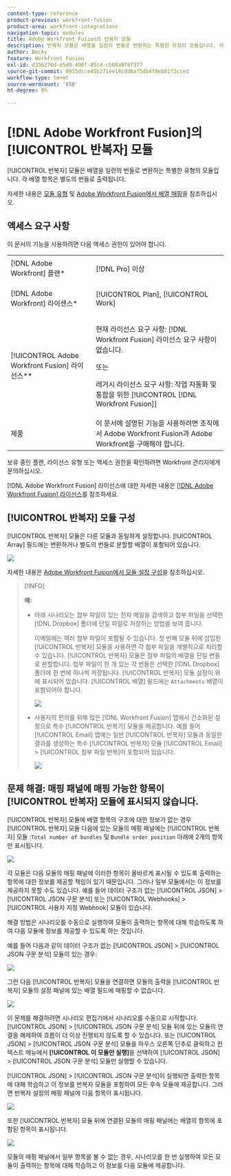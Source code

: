 ```yaml
---
content-type: reference
product-previous: workfront-fusion
product-area: workfront-integrations
navigation-topic: modules
title: Adobe Workfront Fusion의 반복자 모듈
description: 반복자 모듈은 배열을 일련의 번들로 변환하는 특별한 유형의 모듈입니다. 각 배열 항목은 별도의 번들로 출력됩니다.
author: Becky
feature: Workfront Fusion
exl-id: d356276d-e5d9-496f-85cd-cb60a8f8f377
source-git-commit: 0915dcce45b271ee18cdd8af5db4f0eb01f3cced
workflow-type: tm+mt
source-wordcount: '658'
ht-degree: 0%

---
```


# [!DNL Adobe Workfront Fusion]의 [!UICONTROL 반복자] 모듈

[!UICONTROL 반복자] 모듈은 배열을 일련의 번들로 변환하는 특별한 유형의 모듈입니다. 각 배열 항목은 별도의 번들로 출력됩니다.

자세한 내용은 [모듈 유형](../../workfront-fusion/modules/module-types.md) 및 [Adobe Workfront Fusion에서 배열 매핑](../../workfront-fusion/mapping/map-an-array.md)을 참조하십시오.

## 액세스 요구 사항

이 문서의 기능을 사용하려면 다음 액세스 권한이 있어야 합니다.

<table style="table-layout:auto">
 <col> 
 <col> 
 <tbody> 
  <tr> 
    <td role="rowheader">[!DNL Adobe Workfront] 플랜*</td> 
   <td> <p>[!DNL Pro] 이상</p> </td> 
  </tr> 
  <tr data-mc-conditions=""> 
   <td role="rowheader">[!DNL Adobe Workfront] 라이센스*</td> 
   <td> <p>[!UICONTROL Plan], [!UICONTROL Work]</p> </td> 
  </tr> 
  <tr> 
   <td role="rowheader">[!UICONTROL Adobe Workfront Fusion] 라이선스**</td> 
   <td>
   <p>현재 라이선스 요구 사항: [!DNL Workfront Fusion] 라이선스 요구 사항이 없습니다.</p>
   <p>또는</p>
   <p>레거시 라이선스 요구 사항: 작업 자동화 및 통합을 위한 [!UICONTROL [!DNL Workfront Fusion]] </p>
   </td> 
  </tr> 
  <tr> 
   <td role="rowheader">제품</td> 
   <td>이 문서에 설명된 기능을 사용하려면 조직에서 Adobe Workfront Fusion과 Adobe Workfront을 구매해야 합니다.</td> 
  </tr> 
 </tbody> 
</table>

보유 중인 플랜, 라이선스 유형 또는 액세스 권한을 확인하려면 Workfront 관리자에게 문의하십시오.

[!DNL Adobe Workfront Fusion] 라이선스에 대한 자세한 내용은 [[!DNL Adobe Workfront Fusion] 라이선스](../../workfront-fusion/get-started/license-automation-vs-integration.md)를 참조하세요.

## [!UICONTROL 반복자] 모듈 구성

[!UICONTROL 반복자] 모듈은 다른 모듈과 동일하게 설정합니다. [!UICONTROL Array] 필드에는 변환하거나 별도의 번들로 분할할 배열이 포함되어 있습니다.

![](assets/set-up-iterator-350x190.jpg)

자세한 내용은 [Adobe Workfront Fusion에서 모듈 설정 구성](../../workfront-fusion/modules/configure-a-modules-settings.md)을 참조하십시오.

>[!INFO]
>
>**예:**
>
>* 아래 시나리오는 첨부 파일이 있는 전자 메일을 검색하고 첨부 파일을 선택한 [!DNL Dropbox] 폴더에 단일 파일로 저장하는 방법을 보여 줍니다.
>
>   이메일에는 여러 첨부 파일이 포함될 수 있습니다. 첫 번째 모듈 뒤에 삽입된 [!UICONTROL 반복자] 모듈을 사용하면 각 첨부 파일을 개별적으로 처리할 수 있습니다. [!UICONTROL 반복자] 모듈은 첨부 파일의 배열을 단일 번들로 분할합니다. 첨부 파일이 한 개 있는 각 번들은 선택한 [!DNL Dropbox] 폴더에 한 번에 하나씩 저장됩니다. [!UICONTROL 반복자] 모듈 설정이 위에 표시되어 있습니다. [!UICONTROL 배열] 필드에는 `Attachments` 배열이 포함되어야 합니다.
>
>   ![](assets/attachments-array-350x154.jpg)
>
>* 사용자의 편의를 위해 많은 [!DNL Workfront Fusion] 앱에서 간소화된 설정으로 특수 [!UICONTROL 반복기] 모듈을 제공합니다. 예를 들어 [!UICONTROL Email] 앱에는 일반 [!UICONTROL 반복자] 모듈과 동일한 결과를 생성하는 특수 [!UICONTROL 반복자] 모듈 [!UICONTROL Email] > [!UICONTROL 첨부 파일 반복]이 포함되어 있습니다.
>
>   ![](assets/specialized-iterators-350x135.jpg)


## 문제 해결: 매핑 패널에 매핑 가능한 항목이 [!UICONTROL 반복자] 모듈에 표시되지 않습니다.

[!UICONTROL 반복자] 모듈에 배열 항목의 구조에 대한 정보가 없는 경우 [!UICONTROL 반복자] 모듈 다음에 있는 모듈의 매핑 패널에는 [!UICONTROL 반복자] 모듈 :`Total number of bundles` 및 `Bundle order position` 아래에 2개의 항목만 표시됩니다.

![](assets/mapping-panel-doesnt-display-350x147.png)

각 모듈은 다음 모듈의 매핑 패널에 이러한 항목이 올바르게 표시될 수 있도록 출력하는 항목에 대한 정보를 제공할 책임이 있기 때문입니다. 그러나 일부 모듈에서는 이 정보를 제공하지 못할 수도 있습니다. 예를 들어 데이터 구조가 없는 [!UICONTROL JSON] > [!UICONTROL JSON 구문 분석] 또는 [!UICONTROL Webhooks] > [!UICONTROL 사용자 지정 Webhook] 모듈이 있습니다.

해결 방법은 시나리오를 수동으로 실행하여 모듈이 출력하는 항목에 대해 학습하도록 하여 다음 모듈에 정보를 제공할 수 있도록 하는 것입니다.

예를 들어 다음과 같이 데이터 구조가 없는 [!UICONTROL JSON] > [!UICONTROL JSON 구문 분석] 모듈이 있는 경우:

![](assets/json-parse-json-350x285.png)

그런 다음 [!UICONTROL 반복자] 모듈을 연결하면 모듈의 출력을 [!UICONTROL 반복자] 모듈의 설정 패널에 있는 배열 필드에 매핑할 수 없습니다.

![](assets/connect-iterator-module-350x146.png)

이 문제를 해결하려면 시나리오 편집기에서 시나리오를 수동으로 시작합니다. [!UICONTROL JSON] > [!UICONTROL JSON 구문 분석] 모듈 뒤에 있는 모듈의 연결을 해제하여 흐름이 더 이상 진행되지 않도록 할 수 있습니다. 또는 [!UICONTROL JSON] > [!UICONTROL JSON 구문 분석] 모듈을 마우스 오른쪽 단추로 클릭하고 컨텍스트 메뉴에서 **[!UICONTROL 이 모듈만 실행]**&#x200B;을 선택하여 [!UICONTROL JSON] > [!UICONTROL JSON 구문 분석] 모듈만 실행할 수 있습니다.

[!UICONTROL JSON] > [!UICONTROL JSON 구문 분석]이 실행되면 출력한 항목에 대해 학습하고 이 정보를 반복자 모듈을 포함하여 모든 후속 모듈에 제공합니다. 그러면 반복자 설정의 매핑 패널에 다음 항목이 표시됩니다.

![](assets/mapping-panel-displays-items-350x131.png)

또한 [!UICONTROL 반복자] 모듈 뒤에 연결된 모듈의 매핑 패널에는 배열의 항목에 포함된 항목이 표시됩니다.

![](assets/items-contained-in-array-350x156.png)

모듈의 매핑 패널에서 일부 항목을 볼 수 없는 경우, 시나리오를 한 번 실행하여 모든 모듈이 출력하는 항목에 대해 학습하고 이 정보를 다음 모듈에 제공합니다.
